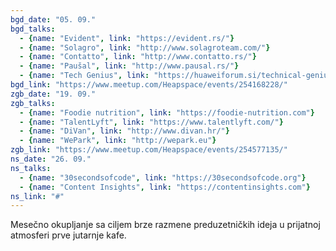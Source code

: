 ```yaml
---
bgd_date: "05. 09."
bgd_talks:
  - {name: "Evident", link: "https://evident.rs/"}
  - {name: "Solagro", link: "http://www.solagroteam.com/"}
  - {name: "Contatto", link: "http://www.contatto.rs/"}
  - {name: "Paušal", link: "http://www.pausal.rs/"}
  - {name: "Tech Genius", link: "https://huaweiforum.si/technical-genius"}
bgd_link: "https://www.meetup.com/Heapspace/events/254168228/"
zgb_date: "19. 09."
zgb_talks:
  - {name: "Foodie nutrition", link: "https://foodie-nutrition.com"}
  - {name: "TalentLyft", link: "https://www.talentlyft.com/"}
  - {name: "DiVan", link: "http://www.divan.hr/"}
  - {name: "WePark", link: "http://wepark.eu"}
zgb_link: "https://www.meetup.com/Heapspace/events/254577135/"
ns_date: "26. 09."
ns_talks:
  - {name: "30secondsofcode", link: "https://30secondsofcode.org"}
  - {name: "Content Insights", link: "https://contentinsights.com"}
ns_link: "#"
---
```


Mesečno okupljanje sa ciljem brze razmene preduzetničkih ideja u prijatnoj atmosferi prve jutarnje kafe.